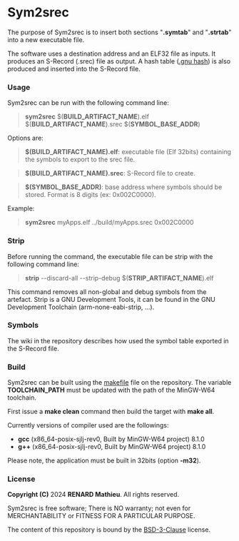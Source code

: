 # Sym2srec

The purpose of Sym2srec is to insert both sections "**.symtab**" and "**.strtab**"
into a new executable file.

The software uses a destination address and an ELF32 file as inputs. It produces 
an S-Record (.srec) file as output. A hash table ([.gnu hash](https://flapenguin.me/elf-dt-gnu-hash)) 
is also produced and inserted into the S-Record file.

### Usage

Sym2srec can be run with the following command line:

>**sym2srec**  $(**BUILD_ARTIFACT_NAME**).elf $(**BUILD_ARTIFACT_NAME**).srec 
$(**SYMBOL_BASE_ADDR**)

Options are:

>**$(BUILD_ARTIFACT_NAME).elf**: executable file (Elf 32bits) containing the 
symbols to export to the srec file.

>**$(BUILD_ARTIFACT_NAME).srec**: S-Record file to create.

>**$(SYMBOL_BASE_ADDR)**: base address where symbols should be stored. Format 
is 8 digits (ex: 0x002C0000).

Example:

>**sym2srec**  myApps.elf ../build/myApps.srec 0x002C0000

### Strip

Before running the command, the executable file can be strip with the following 
command line:

>**strip** --discard-all --strip-debug  $(**STRIP_ARTIFACT_NAME**).elf

This command removes all non-global and debug symbols from the artefact.
Strip is a GNU Development Tools, it can be found in the GNU Development 
Toolchain (arm-none-eabi-strip, ...).

### Symbols

The wiki in the repository describes how used the symbol table exported in the 
S-Record file.

### Build

Sym2srec can be built using the [makefile](make/makefile) file on the repository.
The variable **TOOLCHAIN_PATH** must be updated with the path of the MinGW-W64
toolchain.

First issue a **make clean** command then build the target with **make all**.

Currently versions of compiler used are the followings:

- **gcc** (x86_64-posix-sjlj-rev0, Built by MinGW-W64 project) 8.1.0 
- **g++** (x86_64-posix-sjlj-rev0, Built by MinGW-W64 project) 8.1.0

Please note, the application must be built in 32bits (option **-m32**). 

### License

**Copyright (C)** 2024 **RENARD Mathieu**. All rights reserved.

Sym2srec is free software; There is NO warranty; not even for MERCHANTABILITY or 
FITNESS FOR A PARTICULAR PURPOSE.

The content of this repository is bound by the [BSD-3-Clause](LICENSE.txt) license.

